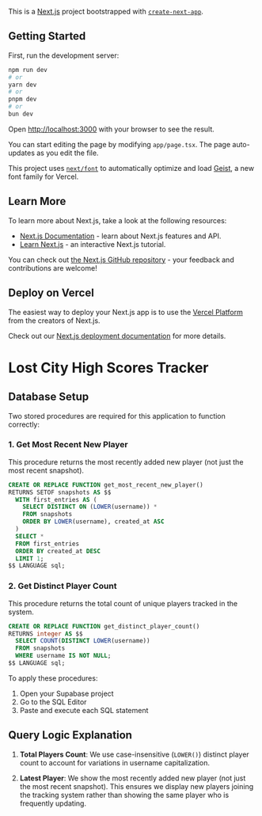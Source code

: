 This is a [Next.js](https://nextjs.org) project bootstrapped with [`create-next-app`](https://nextjs.org/docs/app/api-reference/cli/create-next-app).

## Getting Started

First, run the development server:

```bash
npm run dev
# or
yarn dev
# or
pnpm dev
# or
bun dev
```

Open [http://localhost:3000](http://localhost:3000) with your browser to see the result.

You can start editing the page by modifying `app/page.tsx`. The page auto-updates as you edit the file.

This project uses [`next/font`](https://nextjs.org/docs/app/building-your-application/optimizing/fonts) to automatically optimize and load [Geist](https://vercel.com/font), a new font family for Vercel.

## Learn More

To learn more about Next.js, take a look at the following resources:

- [Next.js Documentation](https://nextjs.org/docs) - learn about Next.js features and API.
- [Learn Next.js](https://nextjs.org/learn) - an interactive Next.js tutorial.

You can check out [the Next.js GitHub repository](https://github.com/vercel/next.js) - your feedback and contributions are welcome!

## Deploy on Vercel

The easiest way to deploy your Next.js app is to use the [Vercel Platform](https://vercel.com/new?utm_medium=default-template&filter=next.js&utm_source=create-next-app&utm_campaign=create-next-app-readme) from the creators of Next.js.

Check out our [Next.js deployment documentation](https://nextjs.org/docs/app/building-your-application/deploying) for more details.

# Lost City High Scores Tracker

## Database Setup

Two stored procedures are required for this application to function correctly:

### 1. Get Most Recent New Player

This procedure returns the most recently added new player (not just the most recent snapshot).

```sql
CREATE OR REPLACE FUNCTION get_most_recent_new_player()
RETURNS SETOF snapshots AS $$
  WITH first_entries AS (
    SELECT DISTINCT ON (LOWER(username)) *
    FROM snapshots
    ORDER BY LOWER(username), created_at ASC
  )
  SELECT *
  FROM first_entries
  ORDER BY created_at DESC
  LIMIT 1;
$$ LANGUAGE sql;
```

### 2. Get Distinct Player Count

This procedure returns the total count of unique players tracked in the system.

```sql
CREATE OR REPLACE FUNCTION get_distinct_player_count()
RETURNS integer AS $$
  SELECT COUNT(DISTINCT LOWER(username)) 
  FROM snapshots
  WHERE username IS NOT NULL;
$$ LANGUAGE sql;
```

To apply these procedures:
1. Open your Supabase project
2. Go to the SQL Editor
3. Paste and execute each SQL statement

## Query Logic Explanation

1. **Total Players Count**: We use case-insensitive (`LOWER()`) distinct player count to account for variations in username capitalization.

2. **Latest Player**: We show the most recently added new player (not just the most recent snapshot). This ensures we display new players joining the tracking system rather than showing the same player who is frequently updating.
